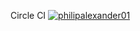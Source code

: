 Circle CI
[![philipalexander01](https://circleci.com/gh/philipalexander01/CleanArchitecture2.svg?style=svg)](https://app.circleci.com/pipelines/github/philipalexander01/CleanArchitecture2)
